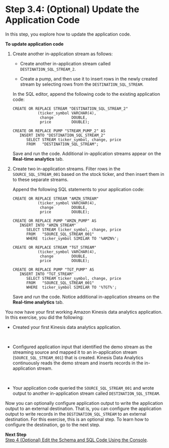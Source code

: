 # Step 3\.4: \(Optional\) Update the Application Code<a name="get-started-update-appcode"></a>

In this step, you explore how to update the application code\. 

**To update application code**

1. Create another in\-application stream as follows:

   + Create another in\-application stream called `DESTINATION_SQL_STREAM_2`\.

   + Create a pump, and then use it to insert rows in the newly created stream by selecting rows from the `DESTINATION_SQL_STREAM`\.

   In the SQL editor, append the following code to the existing application code:

   ```
   CREATE OR REPLACE STREAM "DESTINATION_SQL_STREAM_2" 
              (ticker_symbol VARCHAR(4), 
               change        DOUBLE, 
               price         DOUBLE);
   
   CREATE OR REPLACE PUMP "STREAM_PUMP_2" AS 
      INSERT INTO "DESTINATION_SQL_STREAM_2"
         SELECT STREAM ticker_symbol, change, price 
         FROM   "DESTINATION_SQL_STREAM";
   ```

   Save and run the code\. Additional in\-application streams appear on the **Real\-time analytics** tab\.

1. Create two in\-application streams\. Filter rows in the `SOURCE_SQL_STREAM_001` based on the stock ticker, and then insert them in to these separate streams\. 

   Append the following SQL statements to your application code:

   ```
   CREATE OR REPLACE STREAM "AMZN_STREAM" 
              (ticker_symbol VARCHAR(4), 
               change        DOUBLE, 
               price         DOUBLE);
   
   CREATE OR REPLACE PUMP "AMZN_PUMP" AS 
      INSERT INTO "AMZN_STREAM"
         SELECT STREAM ticker_symbol, change, price 
         FROM   "SOURCE_SQL_STREAM_001"
         WHERE  ticker_symbol SIMILAR TO '%AMZN%';
   
   CREATE OR REPLACE STREAM "TGT_STREAM" 
              (ticker_symbol VARCHAR(4), 
               change        DOUBLE, 
               price         DOUBLE);
   
   CREATE OR REPLACE PUMP "TGT_PUMP" AS 
      INSERT INTO "TGT_STREAM"
         SELECT STREAM ticker_symbol, change, price 
         FROM   "SOURCE_SQL_STREAM_001"
         WHERE  ticker_symbol SIMILAR TO '%TGT%';
   ```

   Save and run the code\. Notice additional in\-application streams on the **Real\-time analytics** tab\.

You now have your first working Amazon Kinesis data analytics application\. In this exercise, you did the following: 

+ Created your first Kinesis data analytics application\.

   

+ Configured application input that identified the demo stream as the streaming source and mapped it to an in\-application stream \(`SOURCE_SQL_STREAM_001`\) that is created\. Kinesis Data Analytics continuously reads the demo stream and inserts records in the in\-application stream\.

   

+ Your application code queried the `SOURCE_SQL_STREAM_001` and wrote output to another in\-application stream called `DESTINATION_SQL_STREAM`\. 

Now you can optionally configure application output to write the application output to an external destination\. That is, you can configure the application output to write records in the `DESTINATION_SQL_STREAM` to an external destination\. For this exercise, this is an optional step\. To learn how to configure the destination, go to the next step\.

**Next Step**  
[Step 4 \(Optional\) Edit the Schema and SQL Code Using the Console](console-feature-summary.md)\.